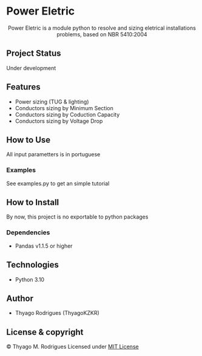 # Power Eletric
<p align='center' >Power Eletric is a module python to resolve and sizing eletrical installations problems, based on NBR 5410:2004</p>

## Project Status

<p>Under development</p>

## Features

- Power sizing (TUG & lighting)
- Conductors sizing by Minimum Section
- Conductors sizing by Coduction Capacity
- Conductors sizing by Voltage Drop

## How to Use
<p>All input parametters is in portuguese</p>

### Examples

<p>See examples.py to get an simple tutorial </p>

## How to Install

<p>By now, this project is no exportable to python packages </p>

### Dependencies

- Pandas v1.1.5 or higher

## Technologies

- Python 3.10

## Author

- Thyago Rodrigues (ThyagoKZKR)

## License & copyright

© Thyago M. Rodrigues
Licensed under [MIT License](LICENSE)


